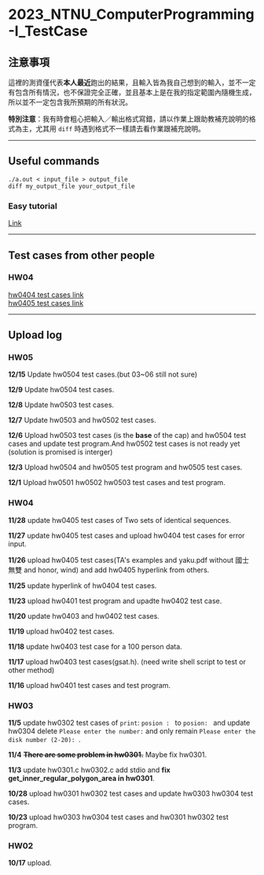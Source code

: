 # 2023_NTNU_ComputerProgramming-I_TestCase

## 注意事項
這裡的測資僅代表**本人最近**跑出的結果，且輸入皆為我自己想到的輸入，並不一定有包含所有情況，也不保證完全正確，並且基本上是在我的指定範圍內隨機生成，所以並不一定包含我所預期的所有狀況。  

**特別注意**：我有時會粗心把輸入／輸出格式寫錯，請以作業上跟助教補充說明的格式為主，尤其用 `diff` 時遇到格式不一樣請去看作業跟補充說明。

---

## Useful commands

```shell
./a.out < input_file > output_file
diff my_output_file your_output_file
```

### Easy tutorial

[Link](https://hackmd.io/@vUfMCtPkSZewQjrjIwuJgg/HyiJvee-p)

---

## Test cases from other people

### HW04
[hw0404 test cases link](https://github.com/MaxWutw/hw0404/tree/main)  
[hw0405 test cases link](https://github.com/mrfish233/hw0405)

---

## Upload log

### HW05

**12/15** Update hw0504 test cases.(but 03~06 still not sure)

**12/9** Update hw0504 test cases.

**12/8** Update hw0503 test cases.

**12/7** Update hw0503 and hw0502 test cases.

**12/6** Upload hw0503 test cases (is the **base** of the cap) and hw0504 test cases and update test program.And hw0502 test cases is not ready yet (solution is promised is interger)

**12/3** Upload hw0504 and hw0505 test program and hw0505 test cases.

**12/1** Upload hw0501 hw0502 hw0503 test cases and test program.

### HW04

**11/28** update hw0405 test cases of Two sets of identical sequences.

**11/27** update hw0405 test cases and upload hw0404 test cases for error input.

**11/26** upload hw0405 test cases(TA's examples and yaku.pdf without 國士無雙 and honor, wind) and add hw0405 hyperlink from others.

**11/25** update hyperlink of hw0404 test cases.

**11/23** upload hw0401 test program and upadte hw0402 test case.

**11/20** update hw0403 and hw0402 test cases.

**11/19** upload hw0402 test cases.

**11/18** update hw0403 test case for a 100 person data.  

**11/17** upload hw0403 test cases(gsat.h). (need write shell script to test or other method)

**11/16** upload hw0401 test cases and test program.


### HW03

**11/5** update hw0302 test cases of `print`: `posion : ` to `posion: ` and update hw0304 delete `Please enter the number:` and only remain `Please enter the disk number (2-20): `.

**11/4** ~~**There are some problem in hw0301.**~~ Maybe fix hw0301.

**11/3** update hw0301.c hw0302.c add stdio and **fix get_inner_regular_polygon_area in hw0301**.

**10/28** upload hw0301 hw0302 test cases and update hw0303 hw0304 test cases.

**10/23** upload hw0303 hw0304 test cases and hw0301 hw0302 test program.

### HW02

**10/17** upload.